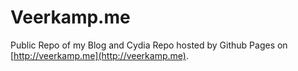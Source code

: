 # Veerkamp.me

Public Repo of my Blog and Cydia Repo hosted by Github Pages on [http://veerkamp.me](http://veerkamp.me).
